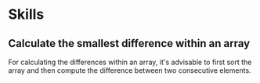 # Skills
## Calculate the smallest difference within an array
For calculating the differences within an array, it's advisable to first sort the array and then compute the difference between two consecutive elements.

